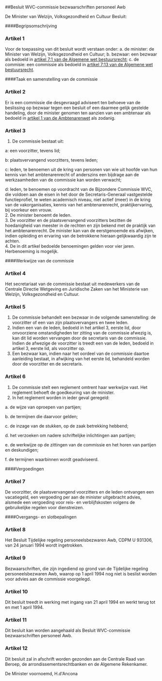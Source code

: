 <meta http-equiv='Content-Type' content='text/html; charset=utf-8' />

##Besluit WVC-commissie bezwaarschriften personeel Awb

De Minister van Welzijn, Volksgezondheid en Cultuur  Besluit:     

####Begripsomschrijving

### Artikel  1  

Voor de toepassing van dit besluit wordt verstaan onder:   a. de minister:  de Minister van Welzijn, Volksgezondheid en Cultuur;    b. bezwaar:  een bezwaar als bedoeld in [artikel 7:1 van de Algemene wet bestuursrecht](../../../../../../../wet/algemene/wet/bestuursrecht/BWBR0005537/README.md);    c. de commisie:  een commissie als bedoeld in [artikel 7:13 van de Algemene wet bestuursrecht](../../../../../../../wet/algemene/wet/bestuursrecht/BWBR0005537/README.md).     

####Taak en samenstelling van de commissie

### Artikel  2  

Er is een commissie die desgevraagd adviseert ten behoeve van de beslissing op bezwaar tegen een besluit of een daarmee gelijk gestelde handeling, door de minister genomen ten aanzien van een ambtenaar als bedoeld in [artikel 1 van de Ambtenarenwet](../../../../../../../wet/ambtenarenwet/BWBR0001947/README.md) als zodanig.  

### Artikel  3  

1.  De commissie bestaat uit: 

a: een voorzitter, tevens lid;  

b: plaatsvervangend voorzitters, tevens leden;  

c: leden, te benoemen uit de kring van personen van wie uit hoofde van hun kennis van het ambtenarenrecht of anderszins een bijdrage aan de werkzaamheden van de commissie kan worden verwacht;  

d: leden, te benoemen op voordracht van de Bijzondere Commissie WVC, die voldoen aan de eisen in het door de Secretaris-Generaal vastgestelde functieprofiel, te weten academisch niveau, niet actief (meer) in de kring van de vakorganisaties, kennis van het ambtenarenrecht, praktijkervaring, bij voorkeur een vrouw.     
2.  De minister benoemt de leden.   
3.  De voorzitter en de plaatsvervangend voorzitters bezitten de hoedanigheid van meester in de rechten en zijn bekend met de praktijk van het ambtenarenrecht. De minister kan van de eerstgenoemde eis afwijken, indien opleiding en ervaring van de betrokkene hieraan gelijkwaardig zijn te achten.   
4.  De in dit artikel bedoelde benoemingen gelden voor vier jaren. Herbenoeming is mogelijk.   

####Werkwijze van de commissie

### Artikel  4  

Het secretariaat van de commissie bestaat uit medewerkers van de Centrale Directie Wetgeving en Juridische Zaken van het Ministerie van Welzijn, Volksgezondheid en Cultuur.  

### Artikel  5  

1.  De commissie behandelt een bezwaar in de volgende samenstelling: de voorzitter of een van zijn plaatsvervangers en twee leden.   
2.  Indien een van de leden, bedoeld in het artikel 3, eerste lid, door onvoorziene omstandigheden ter zitting van de commissie afwezig is, kan dit lid worden vervangen door de secretaris van de commissie. Indien de afwezige de voorzitter is treedt een van de leden, bedoeld in artikel 3, eerste lid, als voorzitter op.   
3.  Een bezwaar kan, indien naar het oordeel van de commissie daartoe aanleiding bestaat, in afwijking van het eerste lid, behandeld worden door de voorzitter en de secretaris.   

### Artikel  6  

1.  De commissie stelt een reglement omtrent haar werkwijze vast. Het reglement behoeft de goedkeuring van de minister.   
2.  In het reglement worden in ieder geval geregeld: 

a. de wijze van oproepen van partijen;  

b. de termijnen die daarvoor gelden;  

c. de inzage van de stukken, op de zaak betrekking hebbend;  

d. het verzoeken om nadere schriftelijke inlichtingen aan partijen;  

e. de werkwijze op de zittingen van de commissie en het horen van partijen en deskundigen;  

f. de termijnen waarbinnen wordt geadviseerd.     

####Vergoedingen

### Artikel  7  

De voorzitter, de plaatsvervangend voorzitters en de leden ontvangen een vacatiegeld, een vergoeding per aan de minister uitgebracht advies, alsmede een vergoeding voor reis- en verblijfskosten volgens de gebruikelijke regelen voor dienstreizen.  

####Overgangs- en slotbepalingen

### Artikel  8  

Het Besluit Tijdelijke regeling personeelsbezwaren Awb, CDPM U 931306, van 24 januari 1994 wordt ingetrokken.  

### Artikel  9  

Bezwaarschriften, die zijn ingediend op grond van de Tijdelijke regeling personeelsbezwaren Awb, waarop op 1 april 1994 nog niet is beslist worden voor advies aan de commissie voorgelegd.  

### Artikel  10  

Dit besluit treedt in werking met ingang van 21 april 1994 en werkt terug tot en met 1 april 1994.  

### Artikel  11  

Dit besluit kan worden aangehaald als Besluit WVC-commissie bezwaarschriften personeel Awb.  

### Artikel  12  

Dit besluit zal in afschrift worden gezonden aan de Centrale Raad van Beroep, de arrondissementsrechtbanken en de Algemene Rekenkamer.  

De 
Minister voornoemd, 
H.d'Ancona    
